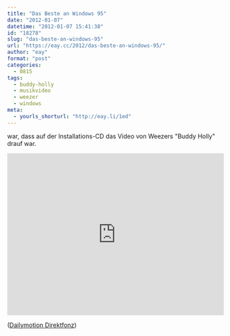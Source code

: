 ```yaml
---
title: "Das Beste an Windows 95"
date: "2012-01-07"
datetime: "2012-01-07 15:41:38"
id: "18278"
slug: "das-beste-an-windows-95"
url: "https://eay.cc/2012/das-beste-an-windows-95/"
author: "eay"
format: "post"
categories:
  - 0815
tags:
  - buddy-holly
  - musikvideo
  - weezer
  - windows
meta:
  - yourls_shorturl: "http://eay.li/1ed"
---
```


war, dass auf der Installations-CD das Video von Weezers "Buddy Holly" drauf war.

<iframe frameborder="0" width="500" height="375" src="http://www.dailymotion.com/embed/video/xdxt78?highlight=%2300AC42"></iframe>

 ([Dailymotion Direktfonz](http://www.dailymotion.com/video/xdxt78_weezer-buddy-holly_music))
